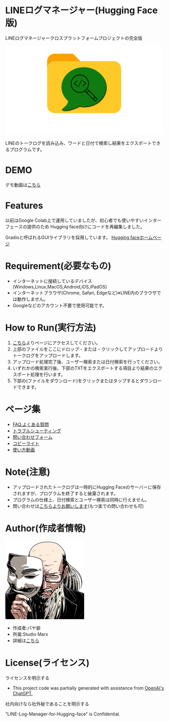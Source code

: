 # LINEログマネージャー(Hugging Face版)
LINEログマネージャークロスプラットフォームプロジェクトの完全版

<img src="https://github.com/X1288664/LINE-Log-Manager-for-Hugging-face/blob/Used-Files/Logo-name.png" width="500">

LINEのトークログを読み込み、ワードと日付で検索し結果をエクスポートできるプログラムです。
# DEMO
デモ動画は[こちら](https://youtu.be/j2GJtO5BydA)
# Features
以前はGoogle Colab上で運用していましたが、初心者でも使いやすいインターフェースの提供のため
Hugging face向けにコードを再編集しました。

Gradioと呼ばれるGUIライブラリを採用しています。
[Hugging faceホームページ](https://huggingface.co/)
# Requirement(必要なもの)
* インターネットに接続しているデバイス(Windows,Linux,MacOS,Android,iOS,iPadOS)
* インターネットブラウザ(Chrome, Safari, Edgeなど)※LINE内のブラウザでは動作しません。
* Googleなどのアカウント不要で使用可能です。
# How to Run(実行方法)
1. [こちら](https://huggingface.co/spaces/SPARC64/HERMES-XP-2025)よりページにアクセスしてください。
2. 上部のファイルをここにドロップ - または - クリックしてアップロードよりトークログをアップロードします。
3. アップロード処理完了後、ユーザー検索または日付検索を行ってください。
4. いずれかの検索実行後、下部のTXTをエクスポートする項目より結果のエクスポート処理を行います。
5. 下部の(ファイルをダウンロード)をクリックまたはタップするとダウンロードできます。
# ページ集
* [FAQ.よくある質問](https://github.com/X1288664/LINE-Log-Manager-for-Hugging-face/blob/Q%26A/README.md)
* [トラブルシューティング](https://github.com/X1288664/LINE-Log-Manager-for-Hugging-face/blob/troubleshooting/README.md)
* [問い合わせフォーム](https://forms.gle/mAUj1CdhufHFbiWs7)
* [コピーライト](https://github.com/X1288664/LINE-Log-Manager-for-Hugging-face/blob/copyright/README.md)
* [使い方動画](https://youtu.be/j2GJtO5BydA)

# Note(注意)
* アップロードされたトークログは一時的にHugging Faceのサーバーに保存されますが、プログラムを終了すると破棄されます。
* プログラムの仕様上、日付検索とユーザー検索は同時に行えません。
* 問い合わせは[こちらよりお願いします](https://forms.gle/cQrvEu6Q4q94MjCSA)(もつ楽での問い合わせも可)

# Author(作成者情報)

<img src="https://github.com/X1288664/LINE-Log-Manager-for-Hugging-face/blob/copyright/icon-1000X%201000.png" width="250">

* 作成者:パヤ爺
* 所属:Studio Marx
* 詳細は[こちら](https://github.com/X1288664/LINE-Log-Manager-for-Hugging-face/blob/copyright/README.md)


# License(ライセンス)
ライセンスを明示する

* This project code was partially generated with assistance from [OpenAI's ChatGPT.](https://chatgpt.com/)

社内向けなら社外秘であることを明示する

"LINE-Log-Manager-for-Hugging-face" is Confidential.
